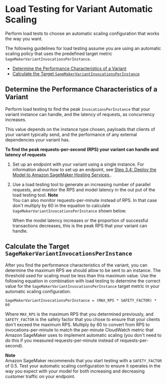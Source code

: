 # Load Testing for Variant Automatic Scaling<a name="endpoint-scaling-loadtest"></a>

Perform load tests to choose an automatic scaling configuration that works the way you want\.

The following guidelines for load testing assume you are using an automatic scaling policy that uses the predefined target metric `SageMakerVariantInvocationsPerInstance`\.


+ [Determine the Performance Characteristics of a Variant](#endpoint-scaling-loadtest-variant)
+ [Calculate the Target `SageMakerVariantInvocationsPerInstance`](#endpoint-scaling-loadtest-calc)

## Determine the Performance Characteristics of a Variant<a name="endpoint-scaling-loadtest-variant"></a>

 Perform load testing to find the peak `InvocationsPerInstance` that your variant instance can handle, and the latency of requests, as concurrency increases\.

This value depends on the instance type chosen, payloads that clients of your variant typically send, and the performance of any external dependencies your variant has\.

**To find the peak requests\-per\-second \(RPS\) your variant can handle and latency of requests**

1. Set up an endpoint with your variant using a single instance\. For information about how to set up an endpoint, see [Step 3\.4: Deploy the Model to Amazon SageMaker Hosting Services ](ex1-deploy-model.md)\.

1. Use a load testing tool to generate an increasing number of parallel requests, and monitor the RPS and model latency in the out put of the load testing tool\. 
**Note**  
You can also monitor requests\-per\-minute instead of RPS\. In that case don't multiply by 60 in the equation to calculate `SageMakerVariantInvocationsPerInstance` shown below\.

    When the model latency increases or the proportion of successful transactions decreases, this is the peak RPS that your variant can handle\.

## Calculate the Target `SageMakerVariantInvocationsPerInstance`<a name="endpoint-scaling-loadtest-calc"></a>

After you find the performance characteristics of the variant, you can determine the maximum RPS we should allow to be sent to an instance\. The threshold used for scaling must be less than this maximum value\. Use the following equation in combination with load testing to determine the correct value for the `SageMakerVariantInvocationsPerInstance` target metric in your automatic scaling configuration\.

```
SageMakerVariantInvocationsPerInstance = (MAX_RPS * SAFETY_FACTOR) * 60
```

Where `MAX_RPS` is the maximum RPS that you determined previously, and `SAFETY_FACTOR` is the safety factor that you chose to ensure that your clients don't exceed the maximum RPS\. Multiply by 60 to convert from RPS to invocations\-per\-minute to match the per\-minute CloudWatch metric that Amazon SageMaker uses to implement automatic scaling \(you don't need to do this if you measured requests\-per\-minute instead of requests\-per\-second\)\.

**Note**  
Amazon SageMaker recommends that you start testing with a `SAFETY_FACTOR` of 0\.5\. Test your automatic scaling configuration to ensure it operates in the way you expect with your model for both increasing and decreasing customer traffic on your endpoint\.